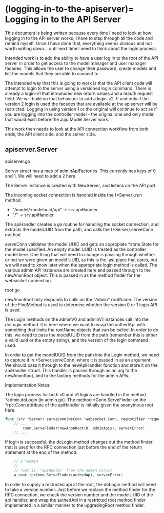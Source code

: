 (logging-in-to-the-apiserver)=
Logging in to the API Server
============================

This document is being written because every time I need to look at how
logging in to the API server works, I have to step through all the code and
remind myself. Once I have done that, everything seems obvious and not worth
writing down... until next time I need to think about the login process.

Intended work is to add the ability to have a user log in to the root of the
API server in order to get access to the model manager and user manager
facades. This allows the user to change their password, create models
and list the models that they are able to connect to.

The intended way that this is going to work is that the API client code will
attempt to login to the server using a versioned login command. There is
already a login-v1 that introduced new return values and a reauth request
field. We will build on that behaviour to add a login-v2. If and only if the
version 2 login is used the facades that are available at the apiserver will
be restricted.  Logging in using version 1 or the original will continue to
act as if you are logging into the controller model - the original one
and only model that would exist before the Juju Model Server work.

This work then needs to look at the API connection workflow from both ends,
the API client side, and the server side.

apiserver.Server
----------------

apiserver.go

Server struct has a map of adminApiFactories. This currently has keys of
0 and 1.  We will need to add a 2 here.

The Server instance is created with NewServer, and listens on the API port.

The incoming socket connection is handled inside the (*Server).run method.
 - "/model/:modeluuid/api" -> srv.apiHandler
 - "/" -> srv.apiHandler

The apiHandler creates a go routine for handling the socket connection, and
extracts the modelUUID from the path, and calls the (*Server).serveConn method.

serveConn validates the model UUID and gets an appropiate *state.State
for the model specified.  An empty model UUID is treated as the
controller model here.  One thing that will need to change is passing
through whether or not we were given an model UUID, as this is the last
place that cares, but we will need to know later when the appropriate login
method is called. The various admin API instances are created here and passed
through to the newAnonRoot object.  This is passed in as the method finder for
the websocket connection.

root.go

newAnonRoot only responds to calls on the "Admin" rootName.  The version of
the FindMethod is used to determine whether the version 0 or 1 login API is
used.

The Login methods on the adminV0 and adminV1 instances call into the doLogin
method.  It is here where we want to wrap the authedApi with something that
limits the rootName objects that can be called.  In order to do this, we need
to pass the modelUUID from the path (remember this is either a valid uuid or the
empty string), and the version of the login command used.

In order to get the modelUUID from the path into the Login method, we need to
capture it in *Server.serveConn, where it is passed in as an argument.  We
should pass it through to the newApiHandler function and store it on the
apiHandler struct.  This handler is passed through as an arg to the
newAnonRoot, and to the factory methods for the admin APIs.


Implementation Notes:

The login process for both v0 and v1 logins are handled in the method
*admin.doLogin (in admin.go).  The method *Conn.ServeFinder on the *rpc.Conn
attribute of the apiHandler is initially given the anonymous root here:

```go
func (srv *Server) serveConn(wsConn *websocket.Conn, reqNotifier *requestNotifier, modelUUID string) error {
	// ...
		conn.ServeFinder(newAnonRoot(h, adminApis), serverError)
	// ...
```

If login is successful, the doLogin method changes out the method finder that
is used for the RPC connection just before the end of the return statement at
the end of the method.

```go
	// a *admin
	//
	// root is `*apiHander` from the admin struct.
	a.root.rpcConn.ServeFinder(authedApi, serverError)
```

In order to supply a restricted api at the root, the doLogin method will need
to take a version number.  Just before we replace the method finder for the
RPC connection, we check the version number and the modelUUID of the api
handler, and wrap the authedApi in a restricted root method finder implemented
in a similar manner to the upgradingRoot method finder.

